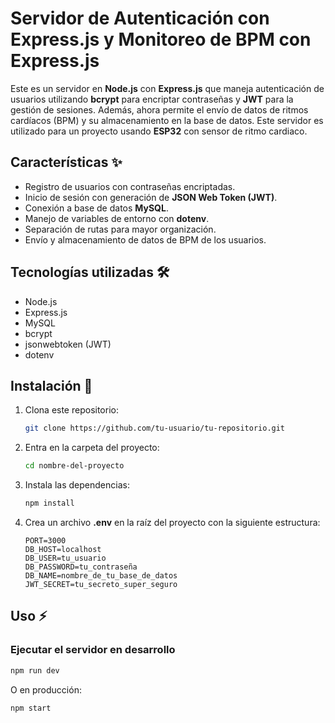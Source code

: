 # Servidor de Autenticación con Express.js y Monitoreo de BPM con Express.js

Este es un servidor en **Node.js** con **Express.js** que maneja autenticación de usuarios utilizando **bcrypt** para encriptar contraseñas y **JWT** para la gestión de sesiones. Además, ahora permite el envío de datos de ritmos cardíacos (BPM) y su almacenamiento en la base de datos. Este servidor es utilizado para un proyecto usando **ESP32** con sensor de ritmo cardiaco.

## Características ✨
- Registro de usuarios con contraseñas encriptadas.
- Inicio de sesión con generación de **JSON Web Token (JWT)**.
- Conexión a base de datos **MySQL**.
- Manejo de variables de entorno con **dotenv**.
- Separación de rutas para mayor organización.
- Envío y almacenamiento de datos de BPM de los usuarios.

## Tecnologías utilizadas 🛠️
- Node.js
- Express.js
- MySQL
- bcrypt
- jsonwebtoken (JWT)
- dotenv

## Instalación 🚀
1. Clona este repositorio:
   ```sh
   git clone https://github.com/tu-usuario/tu-repositorio.git
   ```
2. Entra en la carpeta del proyecto:
   ```sh
   cd nombre-del-proyecto
   ```
3. Instala las dependencias:
   ```sh
   npm install
   ```
4. Crea un archivo **.env** en la raíz del proyecto con la siguiente estructura:
   ```env
   PORT=3000
   DB_HOST=localhost
   DB_USER=tu_usuario
   DB_PASSWORD=tu_contraseña
   DB_NAME=nombre_de_tu_base_de_datos
   JWT_SECRET=tu_secreto_super_seguro
   ```

## Uso ⚡
### Ejecutar el servidor en desarrollo
```sh
npm run dev
```
O en producción:
```sh
npm start
```
